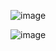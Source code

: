 
![image](https://user-images.githubusercontent.com/45390078/115988985-e387f800-a5b3-11eb-8147-c65f7b861610.png)

![image](https://user-images.githubusercontent.com/45390078/115992771-53ec4480-a5c7-11eb-99ec-566a51a2a584.png)

